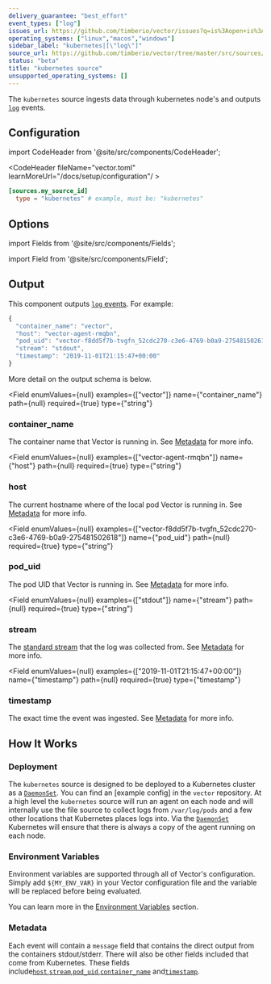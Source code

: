 ```yaml
---
delivery_guarantee: "best_effort"
event_types: ["log"]
issues_url: https://github.com/timberio/vector/issues?q=is%3Aopen+is%3Aissue+label%3A%22source%3A+kubernetes%22
operating_systems: ["linux","macos","windows"]
sidebar_label: "kubernetes|[\"log\"]"
source_url: https://github.com/timberio/vector/tree/master/src/sources/kubernetes.rs
status: "beta"
title: "kubernetes source"
unsupported_operating_systems: []
---
```


The `kubernetes` source ingests data through kubernetes node's and outputs [`log`][docs.data-model#log] events.

## Configuration

import CodeHeader from '@site/src/components/CodeHeader';

<CodeHeader fileName="vector.toml" learnMoreUrl="/docs/setup/configuration"/ >

```toml
[sources.my_source_id]
  type = "kubernetes" # example, must be: "kubernetes"
```

## Options

import Fields from '@site/src/components/Fields';

import Field from '@site/src/components/Field';

<Fields filters={true}>


</Fields>

## Output

This component outputs [`log` events][docs.data-model.log].
For example:

```javascript
{
  "container_name": "vector",
  "host": "vector-agent-rmqbn",
  "pod_uid": "vector-f8dd5f7b-tvgfn_52cdc270-c3e6-4769-b0a9-275481502618",
  "stream": "stdout",
  "timestamp": "2019-11-01T21:15:47+00:00"
}
```
More detail on the output schema is below.

<Fields filters={true}>


<Field
  enumValues={null}
  examples={["vector"]}
  name={"container_name"}
  path={null}
  required={true}
  type={"string"}
  >

### container_name

The container name that Vector is running in. See [Metadata](#metadata) for more info.


</Field>


<Field
  enumValues={null}
  examples={["vector-agent-rmqbn"]}
  name={"host"}
  path={null}
  required={true}
  type={"string"}
  >

### host

The current hostname where of the local pod Vector is running in. See [Metadata](#metadata) for more info.


</Field>


<Field
  enumValues={null}
  examples={["vector-f8dd5f7b-tvgfn_52cdc270-c3e6-4769-b0a9-275481502618"]}
  name={"pod_uid"}
  path={null}
  required={true}
  type={"string"}
  >

### pod_uid

The pod UID that Vector is running in. See [Metadata](#metadata) for more info.


</Field>


<Field
  enumValues={null}
  examples={["stdout"]}
  name={"stream"}
  path={null}
  required={true}
  type={"string"}
  >

### stream

The [standard stream][urls.standard_streams] that the log was collected from. See [Metadata](#metadata) for more info.


</Field>


<Field
  enumValues={null}
  examples={["2019-11-01T21:15:47+00:00"]}
  name={"timestamp"}
  path={null}
  required={true}
  type={"timestamp"}
  >

### timestamp

The exact time the event was ingested. See [Metadata](#metadata) for more info.


</Field>


</Fields>

## How It Works

### Deployment

The `kubernetes` source is designed to be deployed to a Kubernetes cluster as a
[`DaemonSet`][urls.kubernetes_daemonset]. You can find an [example config] in the
`vector` repository. At a high level the `kubernetes` source will run an agent on
each node and will internally use the file source to collect logs from `/var/log/pods`
and a few other locations that Kubernetes places logs into. Via the [`DaemonSet`][urls.kubernetes_daemonset]
Kubernetes will ensure that there is always a copy of the agent running on each node.

### Environment Variables

Environment variables are supported through all of Vector's configuration.
Simply add `${MY_ENV_VAR}` in your Vector configuration file and the variable
will be replaced before being evaluated.

You can learn more in the [Environment Variables][docs.configuration#environment-variables]
section.

### Metadata

Each event will contain a `message` field that contains the direct output from the containers stdout/stderr. There
will also be other fields included that come from Kubernetes. These fields include[`host`](#host),[`stream`](#stream),[`pod_uid`](#pod_uid),[`container_name`](#container_name) and[`timestamp`](#timestamp).


[docs.configuration#environment-variables]: /docs/setup/configuration#environment-variables
[docs.data-model#log]: /docs/about/data-model#log
[docs.data-model.log]: /docs/about/data-model/log
[urls.kubernetes_daemonset]: https://kubernetes.io/docs/concepts/workloads/controllers/daemonset/
[urls.standard_streams]: https://en.wikipedia.org/wiki/Standard_streams
